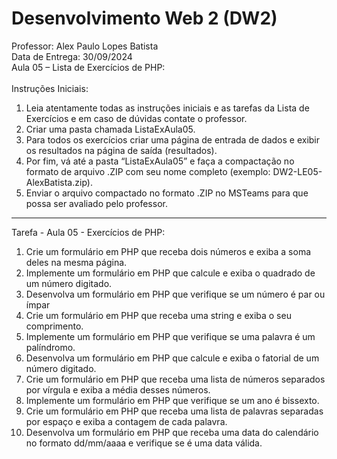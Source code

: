 
# Desenvolvimento Web 2 (DW2)
Professor: Alex Paulo Lopes Batista <br>
Data de Entrega: 30/09/2024 <br>
Aula 05 – Lista de Exercícios de PHP: <br><br>
Instruções Iniciais:
1. Leia atentamente todas as instruções iniciais e as tarefas da Lista de Exercícios
e em caso de dúvidas contate o professor.
2. Criar uma pasta chamada ListaExAula05.
3. Para todos os exercícios criar uma página de entrada de dados e exibir os 
resultados na página de saída (resultados).
4. Por fim, vá até a pasta “ListaExAula05” e faça a compactação no formato de
arquivo .ZIP com seu nome completo (exemplo: DW2-LE05-AlexBatista.zip).
5. Enviar o arquivo compactado no formato .ZIP no MSTeams para que possa ser 
avaliado pelo professor.
---
Tarefa - Aula 05 - Exercícios de PHP: 
1. Crie um formulário em PHP que receba dois números e exiba a soma deles na mesma página.
2. Implemente um formulário em PHP que calcule e exiba o quadrado de um número digitado.
3. Desenvolva um formulário em PHP que verifique se um número é par ou ímpar
4. Crie um formulário em PHP que receba uma string e exiba o seu comprimento.
5. Implemente um formulário em PHP que verifique se uma palavra é um palíndromo.
6. Desenvolva um formulário em PHP que calcule e exiba o fatorial de um número digitado.
7. Crie um formulário em PHP que receba uma lista de números separados por vírgula e exiba a 
média desses números.
8. Implemente um formulário em PHP que verifique se um ano é bissexto.
9. Crie um formulário em PHP que receba uma lista de palavras separadas por espaço e exiba a 
contagem de cada palavra.
10. Desenvolva um formulário em PHP que receba uma data do calendário no formato 
dd/mm/aaaa e verifique se é uma data válida.
